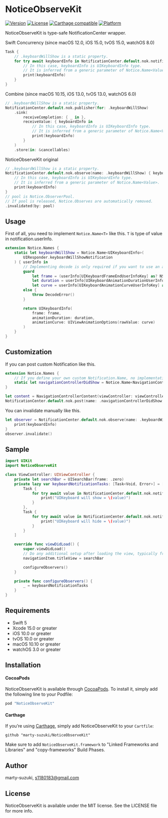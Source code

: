 # NoticeObserveKit

[![Version](https://img.shields.io/cocoapods/v/NoticeObserveKit.svg?style=flat)](http://cocoapods.org/pods/NoticeObserveKit)
[![License](https://img.shields.io/cocoapods/l/NoticeObserveKit.svg?style=flat)](http://cocoapods.org/pods/NoticeObserveKit)
[![Carthage compatible](https://img.shields.io/badge/Carthage-compatible-4BC51D.svg?style=flat)](https://github.com/Carthage/Carthage)
[![Platform](https://img.shields.io/cocoapods/p/NoticeObserveKit.svg?style=flat)](http://cocoapods.org/pods/NoticeObserveKit)

NoticeObserveKit is type-safe NotificationCenter wrapper.

Swift Concurrency (since macOS 12.0, iOS 15.0, tvOS 15.0, watchOS 8.0)

```swift
Task {
    // .keyboardWillShow is a static property.
    for try await keyboardInfo in NotificationCenter.default.nok.notifications(named: .keyboardWillShow) { 
        // In this case, keyboardInfo is UIKeyboardInfo type.
        // It is inferred from a generic parameter of Notice.Name<Value>.
        print(keyboardInfo)
    }
}
```

Combine (since macOS 10.15, iOS 13.0, tvOS 13.0, watchOS 6.0)

```swift
// .keyboardWillShow is a static property.
NotificationCenter.default.nok.publisher(for: .keyboardWillShow)
    .sink(
        receiveCompletion: { _ in },
        receiveValue: { keyboardInfo in
            // In this case, keyboardInfo is UIKeyboardInfo type.
            // It is inferred from a generic parameter of Notice.Name<Value>.
            print(keyboardInfo)
        }
    )
    .store(in: &cancellables)
```

NoticeObserveKit original

```swift
// .keyboardWillShow is a static property.
NotificationCenter.default.nok.observe(name: .keyboardWillShow) { keyboardInfo in
    // In this case, keyboardInfo is UIKeyboardInfo type.
    // It is inferred from a generic parameter of Notice.Name<Value>.
    print(keyboardInfo)
}
// pool is Notice.ObserverPool.
// If pool is released, Notice.Observes are automatically removed.
.invalidated(by: pool)
```

## Usage

First of all, you need to implement `Notice.Name<T>` like this.
`T` is type of value in notification.userInfo.

```swift
extension Notice.Names {
    static let keyboardWillShow = Notice.Name<UIKeyboardInfo>(
        UIResponder.keyboardWillShowNotification
    ) { userInfo in
        // Implementing decode is only required if you want to use an already defined Notification.Name (e.g. UIResponder.keyboardWillShowNotification).
        guard
            let frame = (userInfo[UIKeyboardFrameEndUserInfoKey] as? NSValue)?.cgRectValue,
            let duration = userInfo[UIKeyboardAnimationDurationUserInfoKey] as? TimeInterval,
            let curve = userInfo[UIKeyboardAnimationCurveUserInfoKey] as? UInt
        else {
            throw DecodeError()
        }

        return UIKeyboardInfo(
            frame: frame,
            animationDuration: duration,
            animationCurve: UIViewAnimationOptions(rawValue: curve)
        )
    }
}
```

## Customization

If you can post custom Notification like this.

```swift
extension Notice.Names {
    // If you define your own custom Notification.Name, no implementation of decode is required.
    static let navigationControllerDidShow = Notice.Name<NavigationControllerContent>(name: "navigationControllerDidShow")
}

let content = NavigationControllerContent(viewController: viewController, animated: animated)
NotificationCenter.default.nok.post(name: .navigationControllerDidShow, value: content)
```

You can invalidate manually like this.

```swift
let observer = NotificationCenter.default.nok.observe(name: .keyboardWillShow) { keyboardInfo in
    print(keyboardInfo)
}
observer.invalidate()
```

## Sample

```swift
import UIKit
import NoticeObserveKit

class ViewController: UIViewController {
    private let searchBar = UISearchBar(frame: .zero)
    private lazy var keyboardNotificationTasks: [Task<Void, Error>] = [
        Task {
            for try await value in NotificationCenter.default.nok.notifications(named: .keyboardWillShow) {
                print("UIKeyboard will show = \(value)")
            }
        },
        Task {
            for try await value in NotificationCenter.default.nok.notifications(named: .keyboardWillHide) {
                print("UIKeyboard will hide = \(value)")
            }
        }
    ]

    override func viewDidLoad() {
        super.viewDidLoad()
        // Do any additional setup after loading the view, typically from a nib.
        navigationItem.titleView = searchBar

        configureObservers()
    }

    private func configureObservers() {
        _ = keyboardNotificationTasks
    }
}
```

## Requirements

- Swift 5
- Xcode 15.0 or greater
- iOS 10.0 or greater
- tvOS 10.0 or greater
- macOS 10.10 or greater
- watchOS 3.0 or greater

## Installation

#### CocoaPods

NoticeObserveKit is available through [CocoaPods](http://cocoapods.org). To install
it, simply add the following line to your Podfile:

```ruby
pod "NoticeObserveKit"
```

#### Carthage

If you’re using [Carthage](https://github.com/Carthage/Carthage), simply add
NoticeObserveKit to your `Cartfile`:

```
github "marty-suzuki/NoticeObserveKit"
```

Make sure to add `NoticeObserveKit.framework` to "Linked Frameworks and Libraries" and "copy-frameworks" Build Phases.

## Author

marty-suzuki, s1180183@gmail.com

## License

NoticeObserveKit is available under the MIT license. See the LICENSE file for more info.

